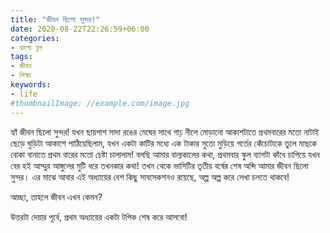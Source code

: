 ```yaml
---
title: "জীবন ছিলো সুন্দর!"
date: 2020-08-22T22:26:59+06:00
categories:
- বাংলা ব্লগ
tags:
- জীবন 
- শিক্ষা
keywords:
- life
#thumbnailImage: //example.com/image.jpg
---
```


<!--more-->

হ্যাঁ জীবন ছিলো সুন্দর! যখন ছায়পাশ সাদা রঙের মেঘের সাথে গাঢ় নীলে মোড়ানো আকাশটাতে প্রথমবারের মতো নাটাই ছেড়ে ঘুড়িটা আকাশে পাঠিয়েছিলাম, যখন একটা কাটির মধ্যে এক টাকার সুতো মুড়িয়ে গর্তের কেঁচোটাকে তুলে মাছকে বোকা বানাতে প্রথম বারের মতো চেষ্টা চালালাম! বলছি আমার বাল্যকালের কথা, প্রথমবার স্কুল ব্যাগটা কাঁধে চাপিয়ে যখন বের হই আম্মুর আঙ্গুলের মুটি ধরে তখনকার কথা! তখন থেকে ভাসিটির তৃতীয় বর্ষের শেষ অব্দি আমার জীবন ছিলো সুন্দর। এর মাঝে আবার এই অধ্যায়ের বেশ কিছু সাবসেকশনও রয়েছে, অল্প অল্প করে লেখা চলতে থাকবে!    

আচ্ছা, তাহলে জীবন এখন কেমন?

উত্তরটা দেয়ার পূর্বে, প্রথম অধ্যায়ের একটা টপিক শেষ করে আসবো!     